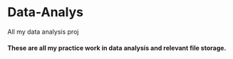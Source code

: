 # Data-Analys
All my data analysis proj
#### These are all my practice work in data analysis and relevant file storage.
